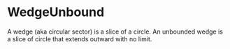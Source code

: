 # WedgeUnbound

A wedge (aka circular sector) is a slice of a circle.
            An unbounded wedge is a slice of circle that extends outward with no limit.

